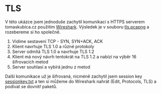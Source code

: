# TLS
V této ukázce jsem jednoduše zachytil komunikaci s HTTPS serverem tomaskubica.cz použitím [Wireshark](https://www.wireshark.org/). Výsledek je v souboru [tls.pcapng](tls.pcapng) a rozebereme si ho společně.

1. Vidíme sestavení TCP - SYN, SYN+ACK, ACK
2. Klient navrhuje TLS 1.0 a různé protokoly
3. Server odmítá TLS 1.0 a navrhuje TLS 1.2
4. Klient má nový návrh tentokrát na TLS 1.2 a nabízí na výběr 16 šifrovacích metod
5. Server souhlasí a vybírá jednu z metod

Další komunikace už je šifrovaná, nicméně zachytil jsem session key [sessionkey.txt](sessionkey.txt) a ten si můžeme do Wireshark nahrát (Edit, Protocols, TLS) a podívat se dovnitř paketů.